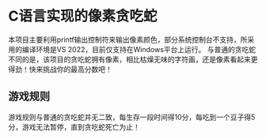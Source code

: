 # C语言实现的像素贪吃蛇
  本项目主要利用printf输出控制符来输出像素颜色，部分系统控制台不支持，所采用的编译环境是VS 2022，目前仅支持在Windows平台上运行。
  与普通的贪吃蛇不同的是，该项目的贪吃蛇拥有像素，相比枯燥无味的字符画，还是像素看起来更得劲！快来挑战你的最高分数吧！
## 游戏规则
  游戏规则与普通的贪吃蛇并无二致，每生存一段时间得10分，每吃到一个豆子得5分，游戏无法暂停，直到贪吃蛇死亡为止！
